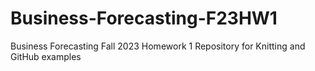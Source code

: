 # Business-Forecasting-F23HW1
Business Forecasting Fall 2023 Homework 1
Repository for Knitting and GitHub examples

